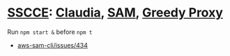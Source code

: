 # [SSCCE](http://sscce.org/): [Claudia](https://github.com/claudiajs/claudia-api-builder), [SAM](https://github.com/awslabs/aws-sam-cli), [Greedy Proxy](https://docs.aws.amazon.com/apigateway/latest/developerguide/set-up-lambda-proxy-integrations.html)


Run `npm start &` before `npm t`

- [aws-sam-cli/issues/434](https://github.com/awslabs/aws-sam-cli/issues/434)
